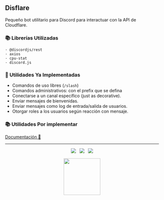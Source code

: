 ## Disflare

Pequeño bot utilitario para Discord para interactuar con la API de Cloudflare.


### 📚 Librerías Utilizadas
```
· @discordjs/rest
· axios
· cpu-stat
· discord.js
```

### 🧰 Utilidades Ya Implementadas
- Comandos de uso libres (`/slash`)
- Comandos administrativos: con el prefix que se defina
- Conectarse a un canal específico (just as decorative).
- Enviar mensajes de bienvenidas.
- Enviar mensajes como log de entrada/salida de usuarios.
- Otorgar roles a los usuarios según reacción con mensaje.

### 📚 Utilidades Por implementar
[Documentación 🦄](https://imkuroneko.gitbook.io/disflare/)

-----

<p align="center">
  <img src="https://img.shields.io/github/repo-size/imkuroneko/disflare?style=flat"/> &nbsp;
  <img src="https://img.shields.io/github/languages/top/imkuroneko/disflare?style=flat"/> &nbsp;
  <img src="https://img.shields.io/github/last-commit/imkuroneko/disflare?color=pink&style=flat"/>
</p>

<p align="center">
  <a href="https://kuroneko.im" target="_blank">
    <img src="https://kuroneko.im/web_assets/favicon.png" width="120">
  </a>
</p>
